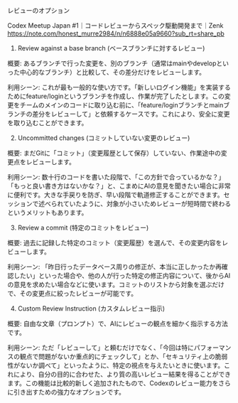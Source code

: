 レビューのオプション

Codex Meetup Japan #1｜コードレビューからスペック駆動開発まで｜Zenk
https://note.com/honest_murre2984/n/n6888e05a9660?sub_rt=share_pb

1. Review against a base branch (ベースブランチに対するレビュー)

概要: あるブランチで行った変更を、別のブランチ（通常はmainやdevelopといった中心的なブランチ）と比較して、その差分だけをレビューします。

利用シーン: これが最も一般的な使い方です。「新しいログイン機能」を実装するためにfeature/loginというブランチを作成し、作業が完了したとします。この変更をチームのメインのコードに取り込む前に、「feature/loginブランチとmainブランチの差分をレビューして」と依頼するケースです。これにより、安全に変更を取り込むことができます。



2. Uncommitted changes (コミットしていない変更のレビュー)

概要: まだGitに「コミット」（変更履歴として保存）していない、作業途中の変更点をレビューします。

利用シーン: 数十行のコードを書いた段階で、「この方針で合っているかな？」「もっと良い書き方はないかな？」と、こまめにAIの意見を聞きたい場合に非常に便利です。大きな手戻りを防ぎ、早い段階で軌道修正することができます。セッションで述べられていたように、対象が小さいためレビューが短時間で終わるというメリットもあります。



3. Review a commit (特定のコミットをレビュー)

概要: 過去に記録した特定のコミット（変更履歴）を選んで、その変更内容をレビューします。

利用シーン: 「昨日行ったデータベース周りの修正が、本当に正しかったか再確認したい」といった場合や、他の人が行った特定の修正内容について、後からAIの意見を求めたい場合などに使います。コミットのリストから対象を選ぶだけで、その変更点に絞ったレビューが可能です。



4. Custom Review Instruction (カスタムレビュー指示)

概要: 自由な文章（プロンプト）で、AIにレビューの観点を細かく指示する方法です。

利用シーン: ただ「レビューして」と頼むだけでなく、「今回は特にパフォーマンスの観点で問題がないか重点的にチェックして」とか、「セキュリティ上の脆弱性がないか調べて」といったように、特定の視点を与えたいときに使います。これにより、自分の目的に合わせた、より質の高いレビュー結果を得ることができます。この機能は比較的新しく追加されたもので、Codexのレビュー能力をさらに引き出すための強力なオプションです。
